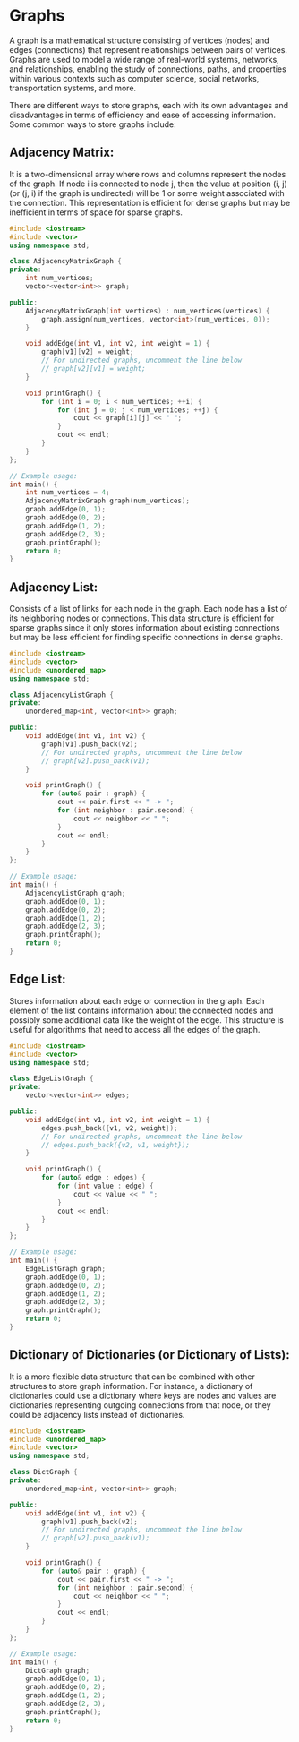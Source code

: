 # Graphs
A graph is a mathematical structure consisting of vertices (nodes) and edges (connections) that represent relationships between pairs of vertices. 
Graphs are used to model a wide range of real-world systems, networks, and relationships, enabling the study of connections, paths, and properties 
within various contexts such as computer science, social networks, transportation systems, and more.

There are different ways to store graphs, each with its own advantages and disadvantages in terms of efficiency and ease of accessing information. 
Some common ways to store graphs include:

## Adjacency Matrix: 
It is a two-dimensional array where rows and columns represent the nodes of the graph. If node i is connected to node j,
then the value at position (i, j) (or (j, i) if the graph is undirected) will be 1 or some weight associated with the connection. 
This representation is efficient for dense graphs but may be inefficient in terms of space for sparse graphs.
```c++
#include <iostream>
#include <vector>
using namespace std;

class AdjacencyMatrixGraph {
private:
    int num_vertices;
    vector<vector<int>> graph;

public:
    AdjacencyMatrixGraph(int vertices) : num_vertices(vertices) {
        graph.assign(num_vertices, vector<int>(num_vertices, 0));
    }

    void addEdge(int v1, int v2, int weight = 1) {
        graph[v1][v2] = weight;
        // For undirected graphs, uncomment the line below
        // graph[v2][v1] = weight;
    }

    void printGraph() {
        for (int i = 0; i < num_vertices; ++i) {
            for (int j = 0; j < num_vertices; ++j) {
                cout << graph[i][j] << " ";
            }
            cout << endl;
        }
    }
};

// Example usage:
int main() {
    int num_vertices = 4;
    AdjacencyMatrixGraph graph(num_vertices);
    graph.addEdge(0, 1);
    graph.addEdge(0, 2);
    graph.addEdge(1, 2);
    graph.addEdge(2, 3);
    graph.printGraph();
    return 0;
}
```

## Adjacency List: 
Consists of a list of links for each node in the graph. Each node has a list of its neighboring nodes or connections. 
This data structure is efficient for sparse graphs since it only stores information about existing connections but may be less efficient 
for finding specific connections in dense graphs.
```c++
#include <iostream>
#include <vector>
#include <unordered_map>
using namespace std;

class AdjacencyListGraph {
private:
    unordered_map<int, vector<int>> graph;

public:
    void addEdge(int v1, int v2) {
        graph[v1].push_back(v2);
        // For undirected graphs, uncomment the line below
        // graph[v2].push_back(v1);
    }

    void printGraph() {
        for (auto& pair : graph) {
            cout << pair.first << " -> ";
            for (int neighbor : pair.second) {
                cout << neighbor << " ";
            }
            cout << endl;
        }
    }
};

// Example usage:
int main() {
    AdjacencyListGraph graph;
    graph.addEdge(0, 1);
    graph.addEdge(0, 2);
    graph.addEdge(1, 2);
    graph.addEdge(2, 3);
    graph.printGraph();
    return 0;
}
```

## Edge List: 
Stores information about each edge or connection in the graph. Each element of the list contains information about 
the connected nodes and possibly some additional data like the weight of the edge. This structure is useful for algorithms 
that need to access all the edges of the graph.
```c++
#include <iostream>
#include <vector>
using namespace std;

class EdgeListGraph {
private:
    vector<vector<int>> edges;

public:
    void addEdge(int v1, int v2, int weight = 1) {
        edges.push_back({v1, v2, weight});
        // For undirected graphs, uncomment the line below
        // edges.push_back({v2, v1, weight});
    }

    void printGraph() {
        for (auto& edge : edges) {
            for (int value : edge) {
                cout << value << " ";
            }
            cout << endl;
        }
    }
};

// Example usage:
int main() {
    EdgeListGraph graph;
    graph.addEdge(0, 1);
    graph.addEdge(0, 2);
    graph.addEdge(1, 2);
    graph.addEdge(2, 3);
    graph.printGraph();
    return 0;
}
```

## Dictionary of Dictionaries (or Dictionary of Lists): 
It is a more flexible data structure that can be combined with other 
structures to store graph information. For instance, a dictionary of dictionaries could use a dictionary where keys are nodes 
and values are dictionaries representing outgoing connections from that node, or they could be adjacency lists instead of dictionaries.
```c++
#include <iostream>
#include <unordered_map>
#include <vector>
using namespace std;

class DictGraph {
private:
    unordered_map<int, vector<int>> graph;

public:
    void addEdge(int v1, int v2) {
        graph[v1].push_back(v2);
        // For undirected graphs, uncomment the line below
        // graph[v2].push_back(v1);
    }

    void printGraph() {
        for (auto& pair : graph) {
            cout << pair.first << " -> ";
            for (int neighbor : pair.second) {
                cout << neighbor << " ";
            }
            cout << endl;
        }
    }
};

// Example usage:
int main() {
    DictGraph graph;
    graph.addEdge(0, 1);
    graph.addEdge(0, 2);
    graph.addEdge(1, 2);
    graph.addEdge(2, 3);
    graph.printGraph();
    return 0;
}
```
